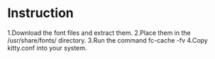 # Instruction
1.Download the font files and extract them.
2.Place them in the /usr/share/fonts/ directory.
3.Run the command fc-cache -fv
4.Copy kitty.conf into your system.
